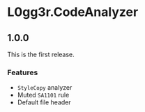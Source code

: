 # L0gg3r.CodeAnalyzer

## 1.0.0

This is the first release.

### Features

- `StyleCopy` analyzer
- Muted `SA1101` rule
- Default file header
